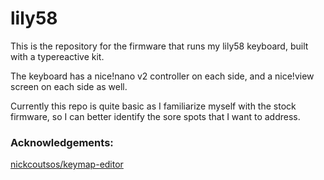 # lily58

This is the repository for the firmware that runs my lily58 keyboard, built with a typereactive kit.

The keyboard has a nice!nano v2 controller on each side, and a nice!view screen on each side as well.

Currently this repo is quite basic as I familiarize myself with the stock firmware, so I can better identify the sore spots that I want to address.

### Acknowledgements:

[nickcoutsos/keymap-editor](https://nickcoutsos.github.io/keymap-editor)



